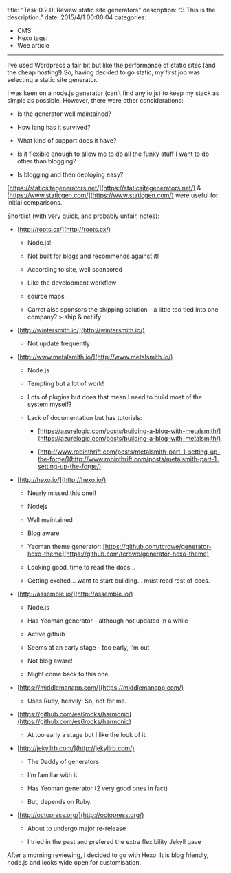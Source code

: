 title: "Task 0.2.0: Review static site generators"
description: "3 This is the description."
date: 2015/4/1 00:00:04
categories:
- CMS
- Hexo
tags:
- Wee article
---

I’ve used Wordpress a fair bit but like the performance of static sites (and the cheap hosting!) So, having decided to go static, my first job was selecting a static site generator.

<!-- more -->

I was keen on a node.js generator (can’t find any io.js) to keep my stack as simple as possible. However, there were other considerations:

* Is the generator well maintained?

* How long has it survived?

* What kind of support does it have?

* Is it flexible enough to allow me to do all the funky stuff I want to do other than blogging?

* Is blogging and then deploying easy?

[https://staticsitegenerators.net/](https://staticsitegenerators.net/) & [https://www.staticgen.com/](https://www.staticgen.com/) were useful for initial comparisons.

Shortlist (with very quick, and probably unfair, notes):

* [http://roots.cx/](http://roots.cx/) 

    * Node.js!

    * Not built for blogs and recommends against it!

    * According to site, well sponsored

    * Like the development workflow

    * source maps

    * Carrot also sponsors the shipping solution - a little too tied into one company? > ship & netlify

* [http://wintersmith.io/](http://wintersmith.io/)

    * Not update frequently

* [http://www.metalsmith.io/](http://www.metalsmith.io/)

    * Node.js

    * Tempting but a lot of work!

    * Lots of plugins but does that mean I need to build most of the system myself?

    * Lack of documentation but has tutorials:

        * [https://azurelogic.com/posts/building-a-blog-with-metalsmith/](https://azurelogic.com/posts/building-a-blog-with-metalsmith/)

        * [http://www.robinthrift.com/posts/metalsmith-part-1-setting-up-the-forge/](http://www.robinthrift.com/posts/metalsmith-part-1-setting-up-the-forge/) 

* [http://hexo.io/](http://hexo.io/) 

    * Nearly missed this one!!

    * Nodejs

    * Well maintained

    * Blog aware

    * Yeoman theme generator: [https://github.com/tcrowe/generator-hexo-theme](https://github.com/tcrowe/generator-hexo-theme) 

    * Looking good, time to read the docs…

    * Getting excited… want to start building… must read rest of docs.

* [http://assemble.io/](http://assemble.io/)

    * Node.js

    * Has Yeoman generator - although not updated in a while

    * Active github

    * Seems at an early stage - too early, I’m out

    * Not blog aware!

    * Might come back to this one.

* [https://middlemanapp.com/](https://middlemanapp.com/)

    * Uses Ruby, heavily! So, not for me.

* [https://github.com/es6rocks/harmonic](https://github.com/es6rocks/harmonic)

    * At too early a stage but I like the look of it.

* [http://jekyllrb.com/](http://jekyllrb.com/)

    * The Daddy of generators

    * I’m familiar with it

    * Has Yeoman generator (2 very good ones in fact)

    * But, depends on Ruby.

* [http://octopress.org/](http://octopress.org/)

    * About to undergo major re-release

    * I tried in the past and prefered the extra flexibility Jekyll gave

After a morning reviewing, I decided to go with Hexo. It is blog friendly, node.js and looks wide open for customisation.